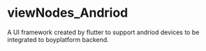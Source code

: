 # viewNodes_Andriod
A UI framework created by flutter to support andriod devices to be integrated to boyplatform backend.
